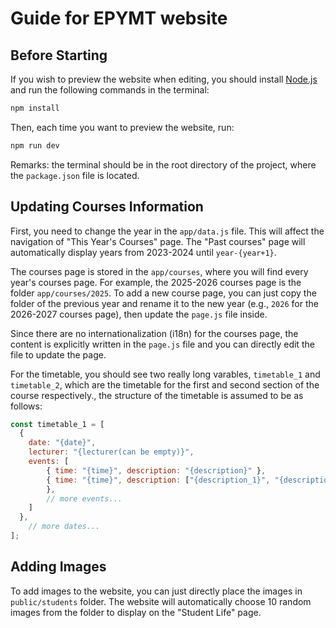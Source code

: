# Guide for EPYMT website

## Before Starting

If you wish to preview the website when editing, you should install [Node.js](https://nodejs.org/) and run the following commands in the terminal:

```bash
npm install
```

Then, each time you want to preview the website, run:

```bash
npm run dev
```

Remarks: the terminal should be in the root directory of the project, where the `package.json` file is located.

## Updating Courses Information

First, you need to change the year in the `app/data.js` file. This will affect the navigation of "This Year's Courses" page. The "Past courses" page will automatically display years from 2023-2024 until `year-{year+1}`. 

The courses page is stored in the `app/courses`, where you will find every year's courses page. For example, the 2025-2026 courses page is the folder `app/courses/2025`. To add a new course page, you can just copy the folder of the previous year and rename it to the new year (e.g., `2026` for the 2026-2027 courses page), then update the `page.js` file inside.

Since there are no internationalization (i18n) for the courses page, the content is explicitly written in the `page.js` file and you can directly edit the file to update the page.

For the timetable, you should see two really long varables, `timetable_1` and `timetable_2`, which are the timetable for the first and second section of the course respectively., the structure of the timetable is assumed to be as follows:

```javascript
const timetable_1 = [
  {
    date: "{date}",
    lecturer: "{lecturer(can be empty)}",
    events: [
        { time: "{time}", description: "{description}" },
        { time: "{time}", description: ["{description_1}", "{description_2}", "{description_3}"] //if there are multiple descriptions, use an array
        },
        // more events...
    ]
  },
    // more dates...
];
```

## Adding Images

To add images to the website, you can just directly place the images in `public/students` folder. The website will automatically choose 10 random images from the folder to display on the "Student Life" page.

